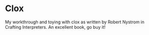 # Clox
My workthrough and toying with clox as written by Robert Nystrom in Crafting Interpreters. 
An excellent book, go buy it!
